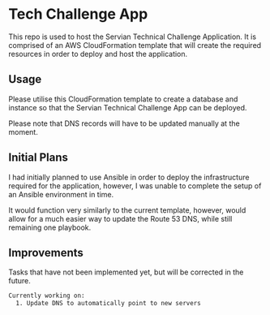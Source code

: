 # Tech Challenge App

This repo is used to host the Servian Technical Challenge Application. It is comprised of an AWS CloudFormation template that will create the required resources in order to deploy and host the application.

## Usage

Please utilise this CloudFormation template to create a database and instance so that the Servian Technical Challenge App can be deployed.

Please note that DNS records will have to be updated manually at the moment.

## Initial Plans

I had initially planned to use Ansible in order to deploy the infrastructure required for the application, however, I was unable to complete the setup of an Ansible environment in time.

It would function very similarly to the current template, however, would allow for a much easier way to update the Route 53 DNS, while still remaining one playbook. 


## Improvements

Tasks that have not been implemented yet, but will be corrected in the future.

```bash
Currently working on:
  1. Update DNS to automatically point to new servers
```


